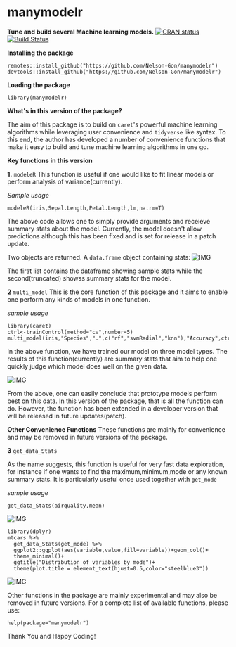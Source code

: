 # manymodelr

**Tune and build several Machine learning models.**
 [![CRAN status](https://www.r-pkg.org/badges/version/manymodelr)](https://cran.r-project.org/package=manymodelr)
[![Build Status](https://travis-ci.org/Nelson-Gon/manymodelr.png?branch=master)](https://travis-ci.org/Nelson-Gon/manymodelr)

**Installing the package**

```
remotes::install_github("https://github.com/Nelson-Gon/manymodelr")
devtools::install_github("https://github.com/Nelson-Gon/manymodelr")
```

**Loading the package**

`library(manymodelr)`

**What's in this version of the package?**

The aim of this package is to build on `caret`'s powerful machine learning algorithms while leveraging user convenience and `tidyverse` like syntax. To this end, the author has developed a number of convenience functions that make it easy to build and tune machine learning algorithms in one go. 

**Key functions in this version**

**1.** `modeleR`
    This function is useful if one would like to fit linear models or perform analysis of variance(currently). 
   
  *Sample usage*
  
  `modeleR(iris,Sepal.Length,Petal.Length,lm,na.rm=T)`
  
  The above code allows one to simply provide arguments and receieve summary stats about the model. Currently, the model doesn't allow predictions although this has been fixed and is set for release in a patch update.
 
 Two objects are returned. A `data.frame` object containing stats:
 ![IMG](http://i67.tinypic.com/w9dyms.png)

The first list contains the dataframe showing sample stats while the second(truncated) showss summary stats for the model.

**2** `multi_model`
 This is the core function of this package and it aims to enable one perform any kinds of models in one function.
 
 *sample usage*
 ```
 library(caret)
ctrl<-trainControl(method="cv",number=5)
multi_model(iris,"Species",".",c("rf","svmRadial","knn"),"Accuracy",ctrl)
```
In the above function, we have trained our model on three model types. The results of this function(currently) are summary stats that aim to help one quickly judge which model does well on the given data.

![IMG](http://i67.tinypic.com/10h0cif.png)

From the above, one can easily conclude that prototype models perform best on this data. In this version of the package, that is all the function can do. However, the function has been extended in a developer version that will be released in future updates(patch).

**Other Convenience Functions**
These functions are mainly for convenience and may be removed in future versions of the package.

**3**  `get_data_Stats`

As the name suggests, this function is useful for very fast data exploration, for instance if one wants to find the maximum,minimum,mode or any known summary stats. It is particularly useful once used together with `get_mode`

*sample usage*

`get_data_Stats(airquality,mean)`

![IMG](http://i67.tinypic.com/2sb6gyp.png)

```
library(dplyr)
mtcars %>%
  get_data_Stats(get_mode) %>% 
  ggplot2::ggplot(aes(variable,value,fill=variable))+geom_col()+
  theme_minimal()+
  ggtitle("Distribution of variables by mode")+
  theme(plot.title = element_text(hjust=0.5,color="steelblue3"))
  ```
  ![IMG](http://i68.tinypic.com/2qwkab5.png)
  
 Other functions in the package are mainly experimental and may also be removed in future versions. For a complete list of available functions, please use:
 
 `help(package="manymodelr")`
 
 Thank You and Happy Coding!
 
